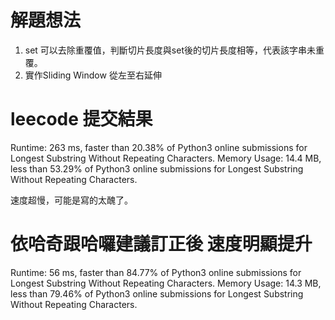 # 解題想法
1. set 可以去除重覆值，判斷切片長度與set後的切片長度相等，代表該字串未重覆。
2. 實作Sliding Window 從左至右延伸


# leecode 提交結果
Runtime: 263 ms, faster than 20.38% of Python3 online submissions for Longest Substring Without Repeating Characters.
Memory Usage: 14.4 MB, less than 53.29% of Python3 online submissions for Longest Substring Without Repeating Characters.

速度超慢，可能是寫的太醜了。

# 依哈奇跟哈囉建議訂正後 速度明顯提升
Runtime: 56 ms, faster than 84.77% of Python3 online submissions for Longest Substring Without Repeating Characters.
Memory Usage: 14.3 MB, less than 79.46% of Python3 online submissions for Longest Substring Without Repeating Characters.
